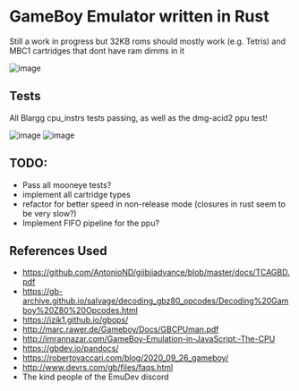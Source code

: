 # GameBoy Emulator written in Rust

Still a work in progress but 32KB roms should mostly work (e.g. Tetris) and MBC1 cartridges that dont have ram dimms in it

![image](https://user-images.githubusercontent.com/16002713/117520192-ebc23900-af9e-11eb-94b0-c4e67b1e6ac6.png)

## Tests
All Blargg cpu_instrs tests passing, as well as the dmg-acid2 ppu test!

![image](https://user-images.githubusercontent.com/16002713/117557463-0235c680-b06b-11eb-969c-40ea69976beb.png)
![image](https://user-images.githubusercontent.com/16002713/117734032-83679780-b1ea-11eb-868f-7b937e2e6cd8.png)


## TODO:
- Pass all mooneye tests?
- implement all cartridge types
- refactor for better speed in non-release mode (closures in rust seem to be very slow?)
- Implement FIFO pipeline for the ppu?

## References Used
- https://github.com/AntonioND/giibiiadvance/blob/master/docs/TCAGBD.pdf
- https://gb-archive.github.io/salvage/decoding_gbz80_opcodes/Decoding%20Gamboy%20Z80%20Opcodes.html
- https://izik1.github.io/gbops/
- http://marc.rawer.de/Gameboy/Docs/GBCPUman.pdf
- http://imrannazar.com/GameBoy-Emulation-in-JavaScript:-The-CPU
- https://gbdev.io/pandocs/
- https://robertovaccari.com/blog/2020_09_26_gameboy/
- http://www.devrs.com/gb/files/faqs.html
- The kind people of the EmuDev discord
